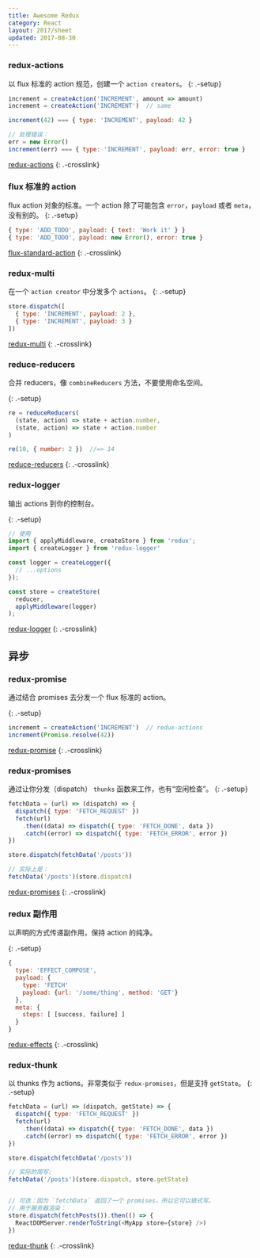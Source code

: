 ```yaml
---
title: Awesome Redux
category: React
layout: 2017/sheet
updated: 2017-08-30
---
```


### redux-actions

以 flux 标准的 action 规范，创建一个 `action creators`。
{: .-setup}

```js
increment = createAction('INCREMENT', amount => amount)
increment = createAction('INCREMENT')  // same
```

```js
increment(42) === { type: 'INCREMENT', payload: 42 }
```

```js
// 处理错误：
err = new Error()
increment(err) === { type: 'INCREMENT', payload: err, error: true }
```

[redux-actions](https://www.npmjs.com/package/redux-actions)
{: .-crosslink}

### flux 标准的 action

flux action 对象的标准。一个 action 除了可能包含 `error`，`payload` 或者 `meta`，没有别的。
{: .-setup}

```js
{ type: 'ADD_TODO', payload: { text: 'Work it' } }
{ type: 'ADD_TODO', payload: new Error(), error: true }
```

[flux-standard-action](https://github.com/acdlite/flux-standard-action)
{: .-crosslink}

### redux-multi

在一个 `action creator` 中分发多个 `actions`。
{: .-setup}

```js
store.dispatch([
  { type: 'INCREMENT', payload: 2 },
  { type: 'INCREMENT', payload: 3 }
])
```

[redux-multi](https://github.com/ashaffer/redux-multi)
{: .-crosslink}

### reduce-reducers

合并 reducers，像 `combineReducers` 方法，不要使用命名空间。

{: .-setup}

```js
re = reduceReducers(
  (state, action) => state + action.number,
  (state, action) => state + action.number
)

re(10, { number: 2 })  //=> 14
```

[reduce-reducers](https://www.npmjs.com/package/reduce-reducers)
{: .-crosslink}

### redux-logger

输出 actions 到你的控制台。

{: .-setup}

```js
// 使用
import { applyMiddleware, createStore } from 'redux';
import { createLogger } from 'redux-logger'

const logger = createLogger({
  // ...options
});

const store = createStore(
  reducer,
  applyMiddleware(logger)
);
```

[redux-logger](https://github.com/evgenyrodionov/redux-logger)
{: .-crosslink}

异步
-----

### redux-promise

通过结合 promises 去分发一个 flux 标准的 action。

{: .-setup}

```js
increment = createAction('INCREMENT')  // redux-actions
increment(Promise.resolve(42))
```

[redux-promise](https://github.com/acdlite/redux-promise)
{: .-crosslink}

### redux-promises

通过让你分发（dispatch） `thunks` 函数来工作，也有“空闲检查”。
{: .-setup}

```js
fetchData = (url) => (dispatch) => {
  dispatch({ type: 'FETCH_REQUEST' })
  fetch(url)
    .then((data) => dispatch({ type: 'FETCH_DONE', data })
    .catch((error) => dispatch({ type: 'FETCH_ERROR', error })
})

store.dispatch(fetchData('/posts'))
```

```js
// 实际上是：
fetchData('/posts')(store.dispatch)
```

[redux-promises](https://www.npmjs.com/package/redux-promises)
{: .-crosslink}

### redux 副作用

以声明的方式传递副作用，保持 action 的纯净。

{: .-setup}

```js
{
  type: 'EFFECT_COMPOSE',
  payload: {
    type: 'FETCH'
    payload: {url: '/some/thing', method: 'GET'}
  },
  meta: {
    steps: [ [success, failure] ]
  }
}
```

[redux-effects](https://www.npmjs.com/package/redux-effects)
{: .-crosslink}

### redux-thunk

以 thunks 作为 actions。非常类似于 `redux-promises`，但是支持 `getState`。
{: .-setup}

```js
fetchData = (url) => (dispatch, getState) => {
  dispatch({ type: 'FETCH_REQUEST' })
  fetch(url)
    .then((data) => dispatch({ type: 'FETCH_DONE', data })
    .catch((error) => dispatch({ type: 'FETCH_ERROR', error })
})

store.dispatch(fetchData('/posts'))
```

```js
// 实际的简写:
fetchData('/posts')(store.dispatch, store.getState)
```

```js

// 可选：因为 `fetchData` 返回了一个 promises，所以它可以链式写。
// 用于服务器渲染：
store.dispatch(fetchPosts()).then(() => {
  ReactDOMServer.renderToString(<MyApp store={store} />)
})
```

[redux-thunk](https://www.npmjs.com/package/redux-thunk)
{: .-crosslink}
